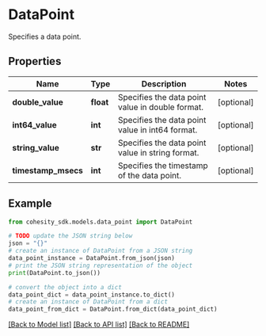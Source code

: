 # DataPoint

Specifies a data point.

## Properties

Name | Type | Description | Notes
------------ | ------------- | ------------- | -------------
**double_value** | **float** | Specifies the data point value in double format. | [optional] 
**int64_value** | **int** | Specifies the data point value in int64 format. | [optional] 
**string_value** | **str** | Specifies the data point value in string format. | [optional] 
**timestamp_msecs** | **int** | Specifies the timestamp of the data point. | [optional] 

## Example

```python
from cohesity_sdk.models.data_point import DataPoint

# TODO update the JSON string below
json = "{}"
# create an instance of DataPoint from a JSON string
data_point_instance = DataPoint.from_json(json)
# print the JSON string representation of the object
print(DataPoint.to_json())

# convert the object into a dict
data_point_dict = data_point_instance.to_dict()
# create an instance of DataPoint from a dict
data_point_from_dict = DataPoint.from_dict(data_point_dict)
```
[[Back to Model list]](../README.md#documentation-for-models) [[Back to API list]](../README.md#documentation-for-api-endpoints) [[Back to README]](../README.md)


